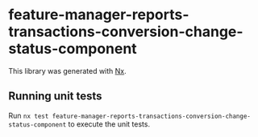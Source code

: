 # feature-manager-reports-transactions-conversion-change-status-component

This library was generated with [Nx](https://nx.dev).

## Running unit tests

Run `nx test feature-manager-reports-transactions-conversion-change-status-component` to execute the unit tests.

